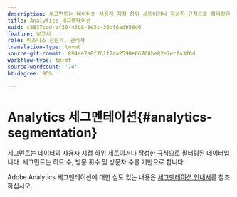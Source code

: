 ```yaml
---
description: 세그먼트는 데이터의 사용자 지정 하위 세트이거나 작성한 규칙으로 필터링된 데이터입니다. 세그먼트는 히트 수, 방문 횟수 및 방문자 수를 기반으로 합니다.
title: Analytics 세그멘테이션
uuid: c8837cad-af30-43b8-8e3c-36bf6adb58d6
feature: 보고서
role: 비즈니스 전문가, 관리자
translation-type: tm+mt
source-git-commit: 894ee7a8f761f7aa2590e06708be82e7ecfa3f6d
workflow-type: tm+mt
source-wordcount: '74'
ht-degree: 95%

---
```



# Analytics 세그멘테이션{#analytics-segmentation}

세그먼트는 데이터의 사용자 지정 하위 세트이거나 작성한 규칙으로 필터링된 데이터입니다. 세그먼트는 히트 수, 방문 횟수 및 방문자 수를 기반으로 합니다.

Adobe Analytics 세그멘테이션에 대한 심도 있는 내용은 [세그멘테이션 안내서](https://docs.adobe.com/content/help/ko-KR/analytics/components/segmentation/seg-home.html)를 참조하십시오.
